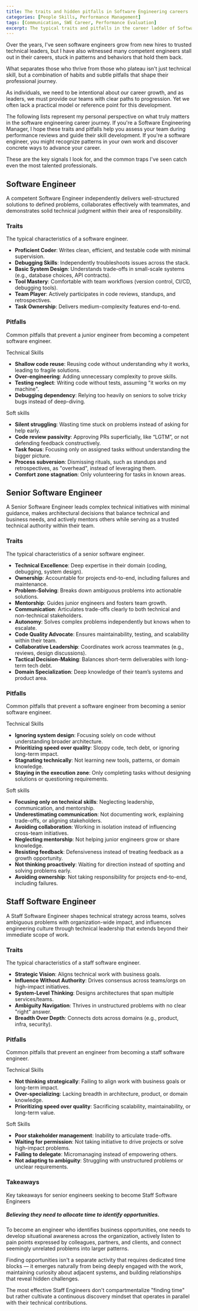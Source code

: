 ```yaml
---
title: The traits and hidden pitfalls in Software Engineering careers
categories: [People Skills, Performance Management]
tags: [Communication, SWE Career, Performance Evaluation]
excerpt: The typical traits and pitfalls in the career ladder of Software Engineers.
---
```


Over the years, I've seen software engineers grow from new hires to trusted technical leaders, but I have also witnessed many competent engineers stall out in their careers, stuck in patterns and behaviors that hold them back.

What separates those who thrive from those who plateau isn't just technical skill, but a combination of habits and subtle pitfalls that shape their professional journey.

As individuals, we need to be intentional about our career growth, and as leaders, we must provide our teams with clear paths to progression. Yet we often lack a practical model or reference point for this development.

The following lists represent my personal perspective on what truly matters in the software engineering career journey. If you're a Software Engineering Manager, I hope these traits and pitfalls help you assess your team during performance reviews and guide their skill development. If you're a software engineer, you might recognize patterns in your own work and discover concrete ways to advance your career.

These are the key signals I look for, and the common traps I've seen catch even the most talented professionals.

## Software Engineer

A competent Software Engineer independently delivers well-structured solutions to defined problems, collaborates effectively with teammates, and demonstrates solid technical judgment within their area of responsibility.

### Traits

The typical characteristics of a software engineer.

- **Proficient Coder**: Writes clean, efficient, and testable code with minimal supervision.
- **Debugging Skills**: Independently troubleshoots issues across the stack.
- **Basic System Design**: Understands trade-offs in small-scale systems (e.g., database choices, API contracts).
- **Tool Mastery**: Comfortable with team workflows (version control, CI/CD, debugging tools).
- **Team Player**: Actively participates in code reviews, standups, and retrospectives.
- **Task Ownership**: Delivers medium-complexity features end-to-end.

### Pitfalls

Common pitfalls that prevent a junior engineer from becoming a competent software engineer.

Technical Skills
- **Shallow code reuse**: Reusing code without understanding why it works, leading to fragile solutions.
- **Over-engineering**: Adding unnecessary complexity to prove skills.
- **Testing neglect**: Writing code without tests, assuming "it works on my machine".
- **Debugging dependency**: Relying too heavily on seniors to solve tricky bugs instead of deep-diving.

Soft skills
- **Silent struggling**: Wasting time stuck on problems instead of asking for help early.
- **Code review passivity**: Approving PRs superficially, like “LGTM”, or not defending feedback constructively.
- **Task focus**: Focusing only on assigned tasks without understanding the bigger picture.
- **Process subversion**: Dismissing rituals, such as standups and retrospectives, as "overhead", instead of leveraging them.
- **Comfort zone stagnation**: Only volunteering for tasks in known areas.

## Senior Software Engineer

A Senior Software Engineer leads complex technical initiatives with minimal guidance, makes architectural decisions that balance technical and business needs, and actively mentors others while serving as a trusted technical authority within their team.

### Traits

The typical characteristics of a senior software engineer.

- **Technical Excellence**: Deep expertise in their domain (coding, debugging, system design).
- **Ownership**: Accountable for projects end-to-end, including failures and maintenance.
- **Problem-Solving**: Breaks down ambiguous problems into actionable solutions.
- **Mentorship**: Guides junior engineers and fosters team growth.
- **Communication**: Articulates trade-offs clearly to both technical and non-technical stakeholders.
- **Autonomy**: Solves complex problems independently but knows when to escalate.
- **Code Quality Advocate**: Ensures maintainability, testing, and scalability within their team.
- **Collaborative Leadership**: Coordinates work across teammates (e.g., reviews, design discussions).
- **Tactical Decision-Making**: Balances short-term deliverables with long-term tech debt.
- **Domain Specialization**: Deep knowledge of their team’s systems and product area.

### Pitfalls

Common pitfalls that prevent a software engineer from becoming a senior software engineer.

Technical Skills
- **Ignoring system design**: Focusing solely on code without understanding broader architecture.
- **Prioritizing speed over quality**: Sloppy code, tech debt, or ignoring long-term impact.
- **Stagnating technically**: Not learning new tools, patterns, or domain knowledge.
- **Staying in the execution zone**: Only completing tasks without designing solutions or questioning requirements.

Soft skills
- **Focusing only on technical skills**: Neglecting leadership, communication, and mentorship.
- **Underestimating communication**: Not documenting work, explaining trade-offs, or aligning stakeholders.
- **Avoiding collaboration**: Working in isolation instead of influencing cross-team initiatives.
- **Neglecting mentorship**: Not helping junior engineers grow or share knowledge.
- **Resisting feedback**: Defensiveness instead of treating feedback as a growth opportunity.
- **Not thinking proactively**: Waiting for direction instead of spotting and solving problems early.
- **Avoiding ownership**: Not taking responsibility for projects end-to-end, including failures.

## Staff Software Engineer

 A Staff Software Engineer shapes technical strategy across teams, solves ambiguous problems with organization-wide impact, and influences engineering culture through technical leadership that extends beyond their immediate scope of work.

### Traits

The typical characteristics of a staff software engineer.

- **Strategic Vision**: Aligns technical work with business goals.
- **Influence Without Authority**: Drives consensus across teams/orgs on high-impact initiatives.
- **System-Level Thinking**: Designs architectures that span multiple services/teams.
- **Ambiguity Navigation**: Thrives in unstructured problems with no clear "right" answer.
- **Breadth Over Depth**: Connects dots across domains (e.g., product, infra, security).

### Pitfalls

Common pitfalls that prevent an engineer from becoming a staff software engineer.

Technical Skills
- **Not thinking strategically**: Failing to align work with business goals or long-term impact.
- **Over-specializing**: Lacking breadth in architecture, product, or domain knowledge.
- **Prioritizing speed over quality**: Sacrificing scalability, maintainability, or long-term value.

Soft Skills
- **Poor stakeholder management**: Inability to articulate trade-offs.
- **Waiting for permission**: Not taking initiative to drive projects or solve high-impact problems.
- **Failing to delegate**: Micromanaging instead of empowering others.
- **Not adapting to ambiguity**: Struggling with unstructured problems or unclear requirements.

### Takeaways

Key takeaways for senior engineers seeking to become Staff Software Engineers

##### Believing they need to allocate time to identify opportunities.

To become an engineer who identifies business opportunities, one needs to develop situational awareness across the organization, actively listen to pain points expressed by colleagues, partners, and clients, and connect seemingly unrelated problems into larger patterns.

Finding opportunities isn't a separate activity that requires dedicated time blocks — it emerges naturally from being deeply engaged with the work, maintaining curiosity about adjacent systems, and building relationships that reveal hidden challenges.

The most effective Staff Engineers don't compartmentalize "finding time" but rather cultivate a continuous discovery mindset that operates in parallel with their technical contributions.